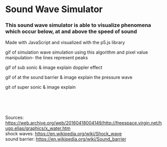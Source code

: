 # Sound Wave Simulator

### This sound wave simulator is able to visualize phenomena which occur below, at and above the speed of sound

Made with JavaScript and visualized with the p5.js library

gif of simulation wave simulation using this algorithm and pixel value manipulation- the lines represent peaks

gif of sub sonic & image explain doppler effect

gif of at the sound barrier & image explain the pressure wave

git of super sonic & image explain

<br>
<br>
<br>

Sources:<br> https://web.archive.org/web/20160418004149/http://freespace.virgin.net/hugo.elias/graphics/x_water.htm<br> shock waves: https://en.wikipedia.org/wiki/Shock_wave <br> sound barrier: https://en.wikipedia.org/wiki/Sound_barrier
